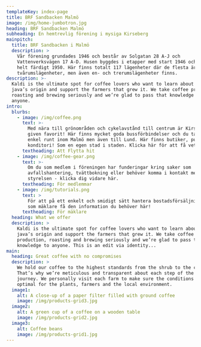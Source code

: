 ```yaml
---
templateKey: index-page
title: BRF Sandbacken Malmö
image: /img/home-jumbotron.jpg
heading: BRF Sandbacken Malmö
subheading: En hemtrevlig förening i mysiga Kirseberg
mainpitch:
  title: BRF Sandbacken i Malmö
  description: >
    Vår förening grundades 1946 och består av Solgatan 28 A-J och
    Vattenverksvägen 17 A-D. Husen byggdes i etapper med start 1946 och stod
    helt färdigt 1950. Här finns totalt 117 lägenheter där de flesta är
    tvårumslägenheter, men även en- och trerumslägenheter finns.
description: >-
  Kaldi is the ultimate spot for coffee lovers who want to learn about their
  java’s origin and support the farmers that grew it. We take coffee production,
  roasting and brewing seriously and we’re glad to pass that knowledge to
  anyone.
intro:
  blurbs:
    - image: /img/coffee.png
      text: >-
        Med nära till grönområden och cykelavstånd till centrum är Kirseberg en
        given favorit! Här finns mycket goda bussförbindelser och du tar dig
        enkel runt inom Malmö men även till Lund. Här finns butiker, pubar och
        konditori! Som en egen stad i staden. Klicka här för att få veta mer.
      textheading: Att Flytta hit
    - image: /img/coffee-gear.png
      text: >-
        Om du som medlem i föreningen har funderingar kring saker som
        avfallshantering, tvättbokning eller behöver komma i kontakt med
        styrelsen - klicka dig vidare här.
      textheading: För medlemmar
    - image: /img/tutorials.png
      text: >
        För att på ett enkelt och smidigt sätt hantera bostadsförsäljning kan du
        som mäklare få den information du behöver här!
      textheading: För mäklare
  heading: What we offer
  description: >
    Kaldi is the ultimate spot for coffee lovers who want to learn about their
    java’s origin and support the farmers that grew it. We take coffee
    production, roasting and brewing seriously and we’re glad to pass that
    knowledge to anyone. This is an edit via identity...
main:
  heading: Great coffee with no compromises
  description: >
    We hold our coffee to the highest standards from the shrub to the cup.
    That’s why we’re meticulous and transparent about each step of the coffee’s
    journey. We personally visit each farm to make sure the conditions are
    optimal for the plants, farmers and the local environment.
  image1:
    alt: A close-up of a paper filter filled with ground coffee
    image: /img/products-grid3.jpg
  image2:
    alt: A green cup of a coffee on a wooden table
    image: /img/products-grid2.jpg
  image3:
    alt: Coffee beans
    image: /img/products-grid1.jpg
---
```


